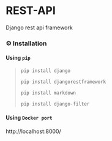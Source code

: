 # REST-API
Django rest api framework
### ⚙️ Installation

#### Using `pip`

> ```sh
> pip install django
> ```
> ```sh
> pip install djangorestframework
> ```
> ```sh
> pip install markdown
> ```
> ```sh
> pip install django-filter
> ```
#### Using `Docker port`
http://localhost:8000/

